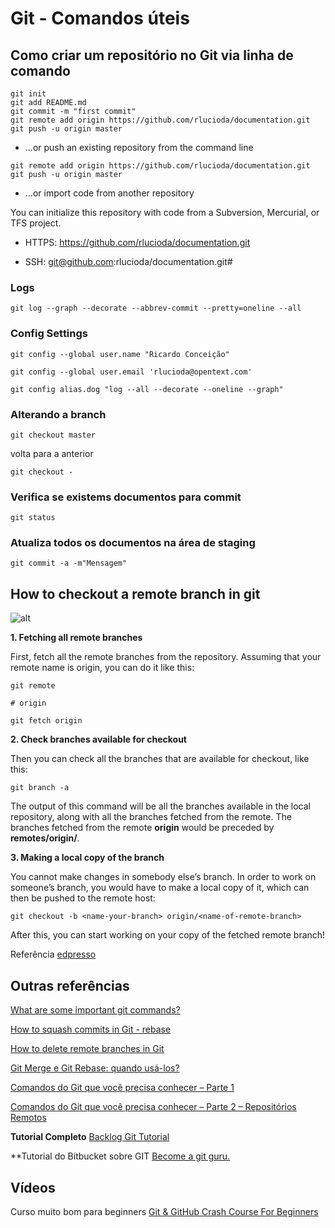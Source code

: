 # Git - Comandos úteis

## Como criar um repositório no Git via linha de comando

```git
git init
git add README.md
git commit -m "first commit"
git remote add origin https://github.com/rlucioda/documentation.git
git push -u origin master
```

* …or push an existing repository from the command line

```git
git remote add origin https://github.com/rlucioda/documentation.git
git push -u origin master
```

* …or import code from another repository

You can initialize this repository with code from a Subversion, Mercurial, or TFS project.

* HTTPS: <https://github.com/rlucioda/documentation.git>

* SSH: git@github.com:rlucioda/documentation.git#

### Logs

`git log --graph --decorate --abbrev-commit --pretty=oneline --all`

### Config Settings

`git config --global user.name "Ricardo Conceição"`

`git config --global user.email 'rlucioda@opentext.com'`

`git config alias.dog "log --all --decorate --oneline --graph"`

### Alterando a branch

`git checkout master`

volta para a anterior

`git checkout -`

### Verifica se existems documentos para commit

`git status`

### Atualiza todos os documentos na área de staging

`git commit -a -m"Mensagem"`

## How to checkout a remote branch in git

![alt](https://www.educative.io/api/edpresso/shot/4793369437929472/image/6586281372942336https://link)

**1. Fetching all remote branches**

First, fetch all the remote branches from the repository. Assuming that your remote name is origin, you can do it like this:

```git
git remote

# origin

git fetch origin

```

**2. Check branches available for checkout**

Then you can check all the branches that are available for checkout, like this:

`git branch -a`

The output of this command will be all the branches available in the local repository, along with all the branches fetched from the remote. The branches fetched from the remote **origin** would be preceded by **remotes/origin/**.

**3. Making a local copy of the branch**

You cannot make changes in somebody else’s branch. In order to work on someone’s branch, you would have to make a local copy of it, which can then be pushed to the remote host:

`git checkout -b <name-your-branch> origin/<name-of-remote-branch>`

After this, you can start working on your copy of the fetched remote branch!

Referência [edpresso](https://www.educative.io/edpresso/how-to-checkout-a-remote-branch-in-git?affiliate_id=5082902844932096&utm_source=google&utm_medium=cpc&utm_campaign=platform2&utm_content=ad-1-dynamic&gclid=Cj0KCQjwjOrtBRCcARIsAEq4rW4TJcJMsGTxO7n7OSJ6d4_KhjP-Y4rOFnEpNNHIrsjiID4zwPuSuD0aAoVEEALw_wcB)

## Outras referências

[What are some important git commands?](https://www.educative.io/edpresso/what-are-some-important-git-commands)

[How to squash commits in Git - rebase](https://www.educative.io/edpresso/how-to-squash-commits-in-git)

[How to delete remote branches in Git](https://www.educative.io/edpresso/how-to-delete-remote-branches-in-git)

[Git Merge e Git Rebase: quando usá-los?](https://www.treinaweb.com.br/blog/git-merge-e-git-rebase-quando-usa-los/)

[Comandos do Git que você precisa conhecer – Parte 1](https://www.treinaweb.com.br/blog/comandos-do-git-que-voce-precisa-conhecer-parte-1/)

[Comandos do Git que você precisa conhecer – Parte 2 – Repositórios Remotos](https://www.treinaweb.com.br/blog/comandos-do-git-que-voce-precisa-conhecer-parte-2-repositorios-remotos/)

**Tutorial Completo** [Backlog Git Tutorial](https://backlog.com/git-tutorial/)

**Tutorial do Bitbucket sobre GIT [Become
a git guru.](https://www.atlassian.com/git/tutorials)

## Vídeos

Curso muito bom para beginners [Git & GitHub Crash Course For Beginners](https://www.youtube.com/watch?v=SWYqp7iY_Tc&t=1520s)
